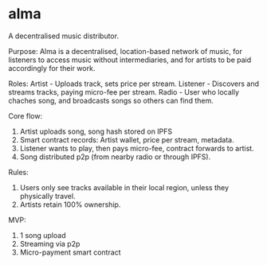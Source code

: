 # alma
A decentralised music distributor.

Purpose:
Alma is a decentralised, location-based network of music, for listeners to access music without intermediaries, and for artists to be paid accordingly for their work.

Roles:
Artist - Uploads track, sets price per stream.
Listener - Discovers and streams tracks, paying micro-fee per stream.
Radio - User who locally chaches song, and broadcasts songs so others can find them.

Core flow:
1. Artist uploads song, song hash stored on IPFS
2. Smart contract records: Artist wallet, price per stream, metadata.
3. Listener wants to play, then pays micro-fee, contract forwards to artist.
4. Song distributed p2p (from nearby radio or through IPFS).

Rules:
1.  Users only see tracks available in their local region, unless they physically travel.
2.  Artists retain 100% ownership.

MVP:
1.  1 song upload
2.  Streaming via p2p
3.  Micro-payment smart contract